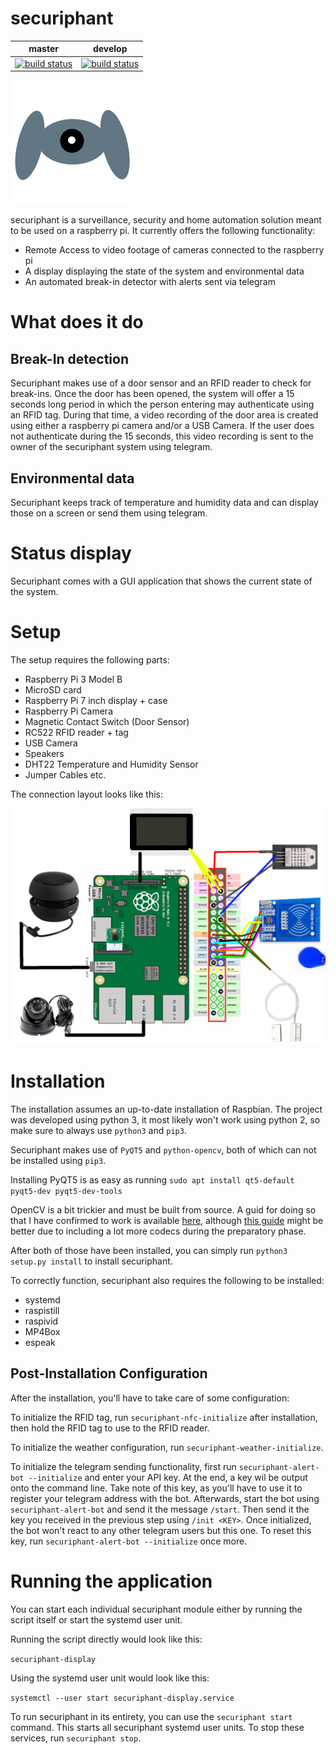 # securiphant

|master|develop|
|:----:|:-----:|
|[![build status](https://gitlab.namibsun.net/namibsun/python/securiphant/badges/master/build.svg)](https://gitlab.namibsun.net/namibsun/python/securiphant/commits/master)|[![build status](https://gitlab.namibsun.net/namibsun/python/securiphant/badges/develop/build.svg)](https://gitlab.namibsun.net/namibsun/python/securiphant/commits/develop)|

![Logo](resources/logo/logo-readme.png)

securiphant is a surveillance, security and home automation solution
meant to be used on a raspberry pi. It currently offers the following
functionality:

* Remote Access to video footage of cameras connected to the raspberry pi
* A display displaying the state of the system and environmental data
* An automated break-in detector with alerts sent via telegram

# What does it do

## Break-In detection

Securiphant makes use of a door sensor and an RFID reader to check
for break-ins. Once the door has been opened, the system will
offer a 15 seconds long period in which the person entering may
authenticate using an RFID tag. During that time, a video
recording of the door area is created using either a
raspberry pi camera and/or a USB Camera. If the user does not
authenticate during the 15 seconds, this video recording
is sent to the owner of the securiphant system using telegram.

## Environmental data

Securiphant keeps track of temperature and humidity data and can
display those on a screen or send them using telegram.

# Status display

Securiphant comes with a GUI application that shows the current state
of the system.

# Setup

The setup requires the following parts:

* Raspberry Pi 3 Model B
* MicroSD card
* Raspberry Pi 7 inch display + case
* Raspberry Pi Camera
* Magnetic Contact Switch (Door Sensor)
* RC522 RFID reader + tag
* USB Camera
* Speakers
* DHT22 Temperature and Humidity Sensor
* Jumper Cables etc.

The connection layout looks like this:

![Logo](resources/layout.png)

# Installation

The installation assumes an up-to-date installation of Raspbian.
The project was developed using python 3, it most likely won't
work using python 2, so make sure to always use ```python3```
and ```pip3```.

Securiphant makes use of ```PyQT5``` and ```python-opencv```, both
of which can not be installed using ```pip3```.

Installing PyQT5 is as easy as running
```sudo apt install qt5-default pyqt5-dev pyqt5-dev-tools```

OpenCV is a bit trickier and must be built from source.
A guid for doing so that I have confirmed to work is available
[here](https://www.pyimagesearch.com/2018/09/26/install-opencv-4-on-your-raspberry-pi/),
although [this guide](https://www.learnopencv.com/install-opencv-4-on-raspberry-pi/) might
be better due to including a lot more codecs during the preparatory phase.

After both of those have been installed, you can simply run
```python3 setup.py install``` to install securiphant.

To correctly function, securiphant also requires the following to be installed:

* systemd
* raspistill
* raspivid
* MP4Box
* espeak

## Post-Installation Configuration

After the installation, you'll have to take care of some configuration:

To initialize the RFID tag, run ```securiphant-nfc-initialize```
after installation, then hold the RFID tag to use to the RFID reader.

To initialize the weather configuration, run
```securiphant-weather-initialize```.

To initialize the telegram sending functionality,
first run ```securiphant-alert-bot --initialize``` and enter your API
key. At the end, a key wil be output onto the command line. Take note of this
key, as you'll have to use it to register your telegram address with the
bot.
Afterwards, start the bot using ```securiphant-alert-bot``` and send it
the message ```/start```. Then send it the key you received in the previous
step using ```/init <KEY>```. Once initialized, the bot won't react to any
other telegram users but this one. To reset this key, run
```securiphant-alert-bot --initialize``` once more.

# Running the application

You can start each individual securiphant module either by running
the script itself or start the systemd user unit.

Running the script directly would look like this:

```securiphant-display```

Using the systemd user unit would look like this:

```systemctl --user start securiphant-display.service```

To run securiphant in its entirety, you can use the ```securiphant start```
command. This starts all securiphant systemd user units.
To stop these services, run ```securiphant stop```.
